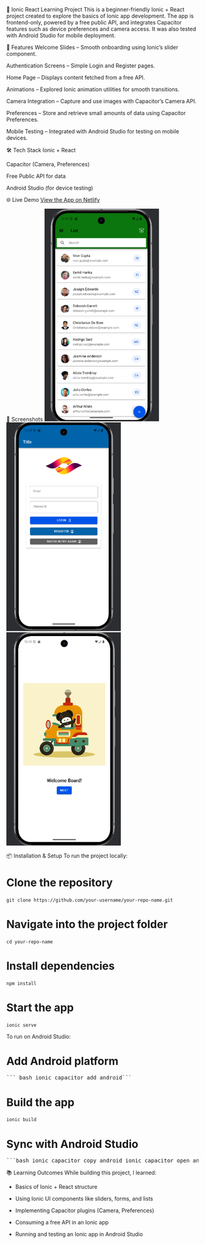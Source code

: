 📱 Ionic React Learning Project
This is a beginner-friendly Ionic + React project created to explore the basics of Ionic app development.
The app is frontend-only, powered by a free public API, and integrates Capacitor features such as device preferences and camera access.
It was also tested with Android Studio for mobile deployment.

🚀 Features
Welcome Slides – Smooth onboarding using Ionic’s slider component.

Authentication Screens – Simple Login and Register pages.

Home Page – Displays content fetched from a free API.

Animations – Explored Ionic animation utilities for smooth transitions.

Camera Integration – Capture and use images with Capacitor’s Camera API.

Preferences – Store and retrieve small amounts of data using Capacitor Preferences.

Mobile Testing – Integrated with Android Studio for testing on mobile devices.

🛠️ Tech Stack
Ionic + React

Capacitor (Camera, Preferences)

Free Public API for data

Android Studio (for device testing)

🌐 Live Demo
[View the App on Netlify](https://stirring-cucurucho-86d823.netlify.app/)

📸 Screenshots
<img src="assets/Screenshots/home.png" alt="Home Page Screenshot" width="300">
<img src="assets/Screenshots/login.png" alt="Home Page Screenshot" width="300">
<img src="assets/Screenshots/slider.png" alt="Home Page Screenshot" width="300">

📦 Installation & Setup
To run the project locally:
# Clone the repository
`git clone https://github.com/your-username/your-repo-name.git`

# Navigate into the project folder
`cd your-repo-name`

# Install dependencies
`npm install`

# Start the app
`ionic serve`

To run on Android Studio:
# Add Android platform
<pre>``` bash ionic capacitor add android```</pre>

# Build the app
`ionic build`

# Sync with Android Studio
<pre>```bash ionic capacitor copy android ionic capacitor open android```</pre>

📚 Learning Outcomes
While building this project, I learned:

- Basics of Ionic + React structure

- Using Ionic UI components like sliders, forms, and lists

- Implementing Capacitor plugins (Camera, Preferences)

- Consuming a free API in an Ionic app

- Running and testing an Ionic app in Android Studio
